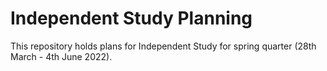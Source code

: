 
<!-- README.md is generated from README.Rmd. Please edit that file -->

# Independent Study Planning

This repository holds plans for Independent Study for spring quarter
(28th March - 4th June 2022).
